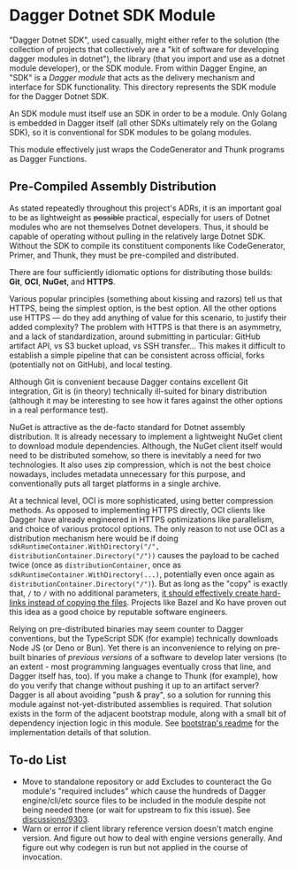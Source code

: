 # Dagger Dotnet SDK Module

"Dagger Dotnet SDK", used casually, might either refer to the solution (the collection of projects that collectively are a "kit of software for developing dagger modules in dotnet"), the library (that you import and use as a dotnet module developer), or the SDK module.  From within Dagger Engine, an "SDK" is a _Dagger module_ that acts as the delivery mechanism and interface for SDK functionality.  This directory represents the SDK module for the Dagger Dotnet SDK.

An SDK module must itself use an SDK in order to be a module.  Only Golang is embedded in Dagger itself (all other SDKs ultimately rely on the Golang SDK), so it is conventional for SDK modules to be golang modules.

This module effectively just wraps the CodeGenerator and Thunk programs as Dagger Functions.

## Pre-Compiled Assembly Distribution

As stated repeatedly throughout this project's ADRs, it is an important goal to be as lightweight as ~~possible~~ practical, especially for users of Dotnet modules who are not themselves Dotnet developers.  Thus, it should be capable of operating without pulling in the relatively large Dotnet SDK.  Without the SDK to compile its constituent components like CodeGenerator, Primer, and Thunk, they must be pre-compiled and distributed.

There are four sufficiently idiomatic options for distributing those builds: **Git**, **OCI**, **NuGet**, and **HTTPS**.

Various popular principles (something about kissing and razors) tell us that HTTPS, being the simplest option, is the best option.  All the other options use HTTPS — do they add anything of value for this scenario, to justify their added complexity?  The problem with HTTPS is that there is an asymmetry, and a lack of standardization, around submitting in particular: GitHub artifact API, vs S3 bucket upload, vs SSH transfer...  This makes it difficult to establish a simple pipeline that can be consistent across official, forks (potentially not on GitHub), and local testing.

Although Git is convenient because Dagger contains excellent Git integration, Git is (in theory) technically ill-suited for binary distribution (although it may be interesting to see how it fares against the other options in a real performance test).

NuGet is attractive as the de-facto standard for Dotnet assembly distribution.  It is already necessary to implement a lightweight NuGet client to download module dependencies.  Although, the NuGet client itself would need to be distributed somehow, so there is inevitably a need for two technologies.  It also uses zip compression, which is not the best choice nowadays, includes metadata unnecessary for this purpose, and conventionally puts all target platforms in a single archive.

At a technical level, OCI is more sophisticated, using better compression methods.  As opposed to implementing HTTPS directly, OCI clients like Dagger have already engineered in HTTPS optimizations like parallelism, and choice of various protocol options.  The only reason to not use OCI as a distribution mechanism here would be if doing `sdkRuntimeContainer.WithDirectory("/", distributionContainer.Directory("/"))` causes the payload to be cached twice (once as `distributionContainer`, once as `sdkRuntimeContainer.WithDirectory(...)`, potentially even once again as `distributionContainer.Directory("/")`).  But as long as the "copy" is exactly that, `/` to `/` with no additional parameters, [it should effectively create hard-links instead of copying the files](https://github.com/marcosnils/dagger/blob/ed2603df3b0ba400a4c8a6f55e128945c5a2c300/core/directory.go?plain=1#L585-L614).  Projects like Bazel and Ko have proven out this idea as a good choice by reputable software engineers.

Relying on pre-distributed binaries may seem counter to Dagger conventions, but the TypeScript SDK (for example) technically downloads Node JS (or Deno or Bun).  Yet there is an inconvenience to relying on pre-built binaries of _previous versions_ of a software to develop later versions (to an extent - most programming languages eventually cross that line, and Dagger itself has, too).  If you make a change to Thunk (for example), how do you verify that change without pushing it up to an artifact server?  Dagger is all about avoiding "push & pray", so a solution for running this module against not-yet-distributed assemblies is required.  That solution exists in the form of the adjacent bootstrap module, along with a small bit of dependency injection logic in this module.  See [bootstrap's readme](../bootstrap/readme.md) for the implementation details of that solution.

## To-do List

- Move to standalone repository or add Excludes to counteract the Go module's "required includes" which cause the hundreds of Dagger engine/cli/etc source files to be included in the module despite not being needed there (or wait for upstream to fix this issue).  See [discussions/9303](https://github.com/dagger/dagger/discussions/9303).
- Warn or error if client library reference version doesn't match engine version.  And figure out how to deal with engine versions generally.  And figure out why codegen is run but not applied in the course of invocation.
